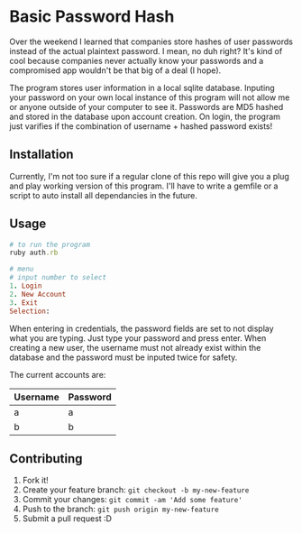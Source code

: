 # Basic Password Hash

Over the weekend I learned that companies store hashes of user passwords instead of the actual plaintext password. I mean, no duh right? It's kind of cool because companies never actually know your passwords and a compromised app wouldn't be that big of a deal (I hope).

The program stores user information in a local sqlite database. Inputing your password on your own local instance of this program will not allow me or anyone outside of your computer to see it. Passwords are MD5 hashed and stored in the database upon account creation. On login, the program just varifies if the combination of username + hashed password exists!

## Installation

Currently, I'm not too sure if a regular clone of this repo will give you a plug and play working version of this program. I'll have to write a gemfile or a script to auto install all dependancies in the future.

## Usage

```ruby
# to run the program
ruby auth.rb
```
```ruby
# menu
# input number to select
1. Login
2. New Account
3. Exit
Selection:
```

When entering in credentials, the password fields are set to not display what you are typing. Just type your password and press enter. When creating a new user, the username must not already exist within the database and the password must be inputed twice for safety.

The current accounts are:

| Username | Password |
| -------- | -------- |
|    a     |    a     |
|    b     |    b     |

## Contributing

1. Fork it!
2. Create your feature branch: `git checkout -b my-new-feature`
3. Commit your changes: `git commit -am 'Add some feature'`
4. Push to the branch: `git push origin my-new-feature`
5. Submit a pull request :D
